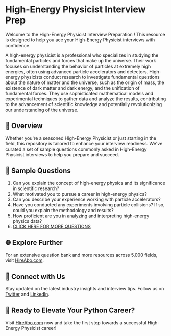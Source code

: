 # High-Energy Physicist Interview Prep

Welcome to the High-Energy Physicist Interview Preparation ! This resource is designed to help you ace your High-Energy Physicist interviews with confidence.

A high-energy physicist is a professional who specializes in studying the fundamental particles and forces that make up the universe. Their work focuses on understanding the behavior of particles at extremely high energies, often using advanced particle accelerators and detectors. High-energy physicists conduct research to investigate fundamental questions about the nature of matter and the universe, such as the origin of mass, the existence of dark matter and dark energy, and the unification of fundamental forces. They use sophisticated mathematical models and experimental techniques to gather data and analyze the results, contributing to the advancement of scientific knowledge and potentially revolutionizing our understanding of the universe.

## 🚀 Overview

Whether you're a seasoned High-Energy Physicist or just starting in the field, this repository is tailored to enhance your interview readiness. We've curated a set of sample questions commonly asked in High-Energy Physicist interviews to help you prepare and succeed.

## 📝 Sample Questions

1. Can you explain the concept of high-energy physics and its significance in scientific research?
2. What motivated you to pursue a career in high-energy physics?
3. Can you describe your experience working with particle accelerators?
4. Have you conducted any experiments involving particle collisions? If so, could you explain the methodology and results?
5. How proficient are you in analyzing and interpreting high-energy physics data?
6. [CLICK HERE FOR MORE QUESTIONS](https://hireabo.com/job/5_0_14/HighEnergy%20Physicist)

## 🌐 Explore Further

For an extensive question bank and more resources across 5,000 fields, visit [HireAbo.com](https://www.hireabo.com).

## 📱 Connect with Us

Stay updated on the latest industry insights and interview tips. Follow us on [Twitter](https://twitter.com/hireabo) and [LinkedIn](https://www.linkedin.com/in/hire-abo-3609972a8/).

## 🚀 Ready to Elevate Your Python Career?

Visit [HireAbo.com](https://www.hireabo.com) now and take the first step towards a successful High-Energy Physicist career!